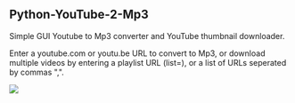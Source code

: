 ## Python-YouTube-2-Mp3

Simple GUI Youtube to Mp3 converter and YouTube thumbnail downloader.

Enter a youtube.com or youtu.be URL to convert to Mp3, or download multiple videos by entering a playlist URL (list=), or a list of URLs seperated by commas ",".

![](https://i.ibb.co/Yc98y1z/dddd.png)
